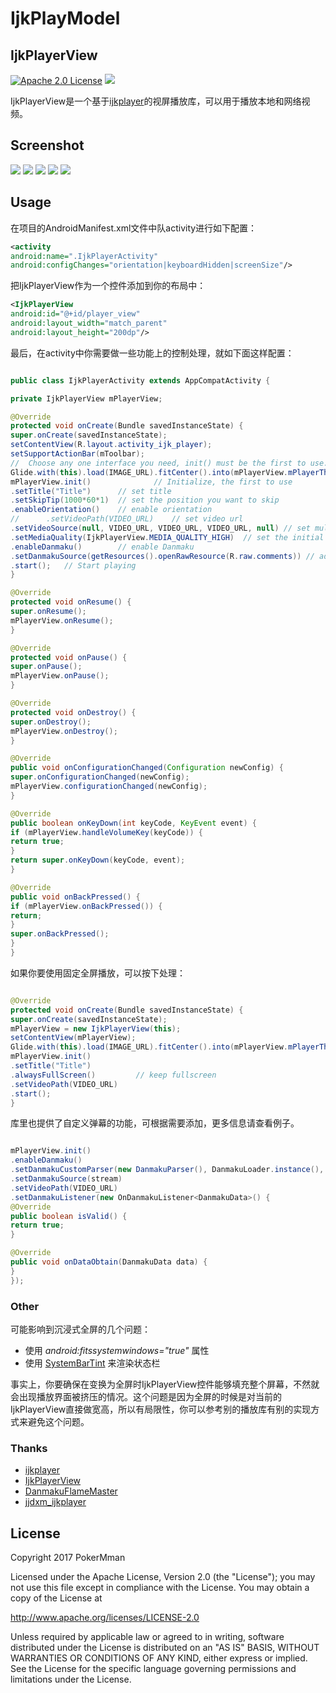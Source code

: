 # IjkPlayModel

## IjkPlayerView
[![Apache 2.0 License](https://img.shields.io/badge/license-Apache%202.0-blue.svg?style=flat)](http://www.apache.org/licenses/LICENSE-2.0.html) [![](https://jitpack.io/v/Rukey7/IjkPlayerView.svg)](https://jitpack.io/#Rukey7/IjkPlayerView)

IjkPlayerView是一个基于[ijkplayer](https://github.com/Bilibili/ijkplayer)的视屏播放库，可以用于播放本地和网络视频。

## Screenshot

![](https://raw.githubusercontent.com/Rukey7/ScreenShot/master/IjkPlayerView/horizontal3.png)
![](https://raw.githubusercontent.com/Rukey7/ScreenShot/master/IjkPlayerView/horizontal.png)
![](https://raw.githubusercontent.com/Rukey7/ScreenShot/master/IjkPlayerView/send_danmaku.png)
![](https://raw.githubusercontent.com/Rukey7/ScreenShot/master/IjkPlayerView/danmaku_h.gif)
![](https://raw.githubusercontent.com/Rukey7/ScreenShot/master/IjkPlayerView/scale.gif)



## Usage

在项目的AndroidManifest.xml文件中队activity进行如下配置：

```xml
<activity  
android:name=".IjkPlayerActivity"  
android:configChanges="orientation|keyboardHidden|screenSize"/>
```

把IjkPlayerView作为一个控件添加到你的布局中：

```xml
<IjkPlayerView  
android:id="@+id/player_view"  
android:layout_width="match_parent"  
android:layout_height="200dp"/>  
```

最后，在activity中你需要做一些功能上的控制处理，就如下面这样配置：

```java

public class IjkPlayerActivity extends AppCompatActivity {  

private IjkPlayerView mPlayerView;  

@Override  
protected void onCreate(Bundle savedInstanceState) {  
super.onCreate(savedInstanceState);  
setContentView(R.layout.activity_ijk_player);  
setSupportActionBar(mToolbar);  
//  Choose any one interface you need, init() must be the first to use.
Glide.with(this).load(IMAGE_URL).fitCenter().into(mPlayerView.mPlayerThumb); // Show the thumb before play
mPlayerView.init()              // Initialize, the first to use 
.setTitle("Title")  	// set title  
.setSkipTip(1000*60*1)  // set the position you want to skip  
.enableOrientation()    // enable orientation 
//      .setVideoPath(VIDEO_URL)    // set video url  
.setVideoSource(null, VIDEO_URL, VIDEO_URL, VIDEO_URL, null) // set multiple video url  
.setMediaQuality(IjkPlayerView.MEDIA_QUALITY_HIGH)  // set the initial video url
.enableDanmaku()        // enable Danmaku  
.setDanmakuSource(getResources().openRawResource(R.raw.comments)) // add Danmaku source, you need to use enableDanmaku() first 
.start();   // Start playing 
}  

@Override  
protected void onResume() {  
super.onResume();  
mPlayerView.onResume();  
}  

@Override  
protected void onPause() {  
super.onPause();  
mPlayerView.onPause();  
}  

@Override  
protected void onDestroy() {  
super.onDestroy();  
mPlayerView.onDestroy();  
}  

@Override  
public void onConfigurationChanged(Configuration newConfig) {  
super.onConfigurationChanged(newConfig);  
mPlayerView.configurationChanged(newConfig);  
}  

@Override  
public boolean onKeyDown(int keyCode, KeyEvent event) {  
if (mPlayerView.handleVolumeKey(keyCode)) {  
return true;  
}  
return super.onKeyDown(keyCode, event);  
}  

@Override  
public void onBackPressed() {  
if (mPlayerView.onBackPressed()) {  
return;  
}  
super.onBackPressed();  
} 
}   

```

如果你要使用固定全屏播放，可以按下处理：

```java

@Override
protected void onCreate(Bundle savedInstanceState) {
super.onCreate(savedInstanceState);
mPlayerView = new IjkPlayerView(this);
setContentView(mPlayerView);
Glide.with(this).load(IMAGE_URL).fitCenter().into(mPlayerView.mPlayerThumb);
mPlayerView.init()
.setTitle("Title")
.alwaysFullScreen()			// keep fullscreen
.setVideoPath(VIDEO_URL)	
.start();
}

```

库里也提供了自定义弹幕的功能，可根据需要添加，更多信息请查看例子。

```java

mPlayerView.init()
.enableDanmaku()
.setDanmakuCustomParser(new DanmakuParser(), DanmakuLoader.instance(), DanmakuConverter.instance())
.setDanmakuSource(stream)
.setVideoPath(VIDEO_URL)	
.setDanmakuListener(new OnDanmakuListener<DanmakuData>() {
@Override
public boolean isValid() {
return true;
}

@Override
public void onDataObtain(DanmakuData data) {
}
});

```


### Other

可能影响到沉浸式全屏的几个问题：

- 使用 *android:fitssystemwindows="true"* 属性
- 使用 [SystemBarTint](https://github.com/jgilfelt/SystemBarTint) 来渲染状态栏

事实上，你要确保在变换为全屏时IjkPlayerView控件能够填充整个屏幕，不然就会出现播放界面被挤压的情况。这个问题是因为全屏的时候是对当前的IjkPlayerView直接做宽高，所以有局限性，你可以参考别的播放库有别的实现方式来避免这个问题。

### Thanks

- [ijkplayer](https://github.com/Bilibili/ijkplayer)
- [IjkPlayerView](https://github.com/Rukey7/IjkPlayerView)
- [DanmakuFlameMaster](https://github.com/Bilibili/DanmakuFlameMaster)
- [jjdxm_ijkplayer](https://github.com/jjdxmashl/jjdxm_ijkplaye)

License
-------

Copyright 2017 PokerMman

Licensed under the Apache License, Version 2.0 (the "License");
you may not use this file except in compliance with the License.
You may obtain a copy of the License at

http://www.apache.org/licenses/LICENSE-2.0

Unless required by applicable law or agreed to in writing, software
distributed under the License is distributed on an "AS IS" BASIS,
WITHOUT WARRANTIES OR CONDITIONS OF ANY KIND, either express or implied.
See the License for the specific language governing permissions and
limitations under the License.
